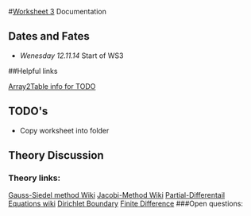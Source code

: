 #[Worksheet 3](ScientfificComputingLab/worksheet3/worksheet3.pdf) Documentation

## Dates and Fates
*	*Wenesday 12.11.14* Start of WS3

##Helpful links

[Array2Table info for TODO](http://www.mathworks.de/help/matlab/ref/array2table.html)

## TODO's

*	Copy worksheet into folder

## Theory Discussion
### Theory links:
[Gauss-Siedel method Wiki](http://en.wikipedia.org/wiki/Gauss-Seidel_method)
[Jacobi-Method Wiki](http://en.wikipedia.org/wiki/Jacobi_method)
[Partial-Differentail Equations wiki](http://en.wikipedia.org/wiki/Partial_differential_equation)
[Dirichlet Boundary](http://en.wikipedia.org/wiki/Dirichlet_boundary_condition#PDE)
[Finite Difference](http://en.wikipedia.org/wiki/Finite_difference)
###Open questions:
 
